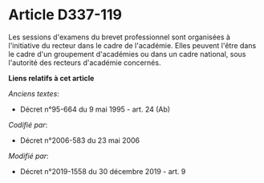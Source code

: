# Article D337-119

Les sessions d'examens du brevet professionnel sont organisées à l'initiative du recteur dans le cadre de l'académie. Elles
peuvent l'être dans le cadre d'un groupement d'académies ou dans un cadre national, sous l'autorité des recteurs d'académie
concernés.

**Liens relatifs à cet article**

_Anciens textes_:

  - Décret n°95-664 du 9 mai 1995 - art. 24 (Ab)

_Codifié par_:

  - Décret n°2006-583 du 23 mai 2006

_Modifié par_:

  - Décret n°2019-1558 du 30 décembre 2019 - art. 9
